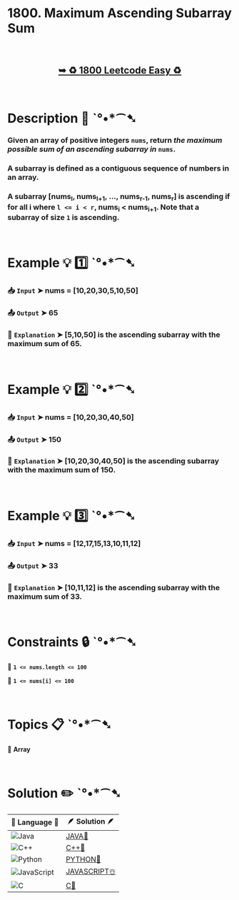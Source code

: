 # 1800. Maximum Ascending Subarray Sum

</br>

<h2 align="center"> 

<a href="https://leetcode.com/problems/maximum-ascending-subarray-sum/description/"><strong>➥ ♻️ 1800 Leetcode Easy ♻️ </strong></a>
</h2>

</br>

# Description 📜 ˋ°•*⁀➷

### Given an array of positive integers `nums`, return *the maximum possible sum of an ascending subarray in* `nums`.

### A subarray is defined as a contiguous sequence of numbers in an array.

### A subarray [nums<sub>l</sub>, nums<sub>l+1</sub>, ..., nums<sub>r-1</sub>, nums<sub>r</sub>] is ascending if for all i where `l <= i < r`, nums<sub>i</sub>  < nums<sub>i+1</sub>. Note that a subarray of size `1` is ascending.

</br>

# Example 💡 1️⃣ ˋ°•*⁀➷

  ### 📥 `Input`  ➤ nums = [10,20,30,5,10,50]

  ### 📤 `Output`  ➤ 65

  ### 🔦 `Explanation`  ➤ [5,10,50] is the ascending subarray with the maximum sum of 65.

</br>

# Example 💡 2️⃣ ˋ°•*⁀➷

  ### 📥 `Input` ➤ nums = [10,20,30,40,50]

  ### 📤 `Output`  ➤ 150

  ### 🔦 `Explanation` ➤ [10,20,30,40,50] is the ascending subarray with the maximum sum of 150.

</br>

# Example 💡 3️⃣ ˋ°•*⁀➷

  ### 📥 `Input` ➤ nums = [12,17,15,13,10,11,12]

  ### 📤 `Output`  ➤ 33

  ### 🔦 `Explanation`  ➤ [10,11,12] is the ascending subarray with the maximum sum of 33.

</br>

# Constraints 🔒 ˋ°•*⁀➷

🔹 **`1 <= nums.length <= 100`** </br>

🔹 **`1 <= nums[i] <= 100`** </br>

</br>

# Topics 📋 ˋ°•*⁀➷

🔸 **Array**  </br>

</br>

# Solution ✏️ ˋ°•*⁀➷

| 📒 Language 📒  | 🪶 Solution 🪶 |
| ------------- | ------------- |
|  ![Java](https://img.shields.io/badge/java-%23ED8B00.svg?style=for-the-badge&logo=openjdk&logoColor=white)  | [JAVA🍁](https://github.com/Prakhar-002/LEETCODE/blob/main/%F0%9F%8E%AD%20LEVEL%20wise%20que%20with%20solution%20%F0%9F%8E%AF/%E2%99%BB%EF%B8%8F%20Easy%E2%99%BB%EF%B8%8F/%E2%99%BB%EF%B8%8F%20Easy%201800.%20Maximum%20Ascending%20Subarray%20Sum%20%E2%98%83%EF%B8%8F%20%F0%9F%8D%81%20%F0%9F%8D%B0%20%20%F0%9F%8E%B2%20%F0%9F%92%96/%F0%9F%8D%81JAVA%20-%201800.%20Maximum%20Ascending%20Subarray%20Sum.java) |
|  ![C++](https://img.shields.io/badge/c++-%2300599C.svg?style=for-the-badge&logo=c%2B%2B&logoColor=white)  | [C++🎲](https://github.com/Prakhar-002/LEETCODE/blob/main/%F0%9F%8E%AD%20LEVEL%20wise%20que%20with%20solution%20%F0%9F%8E%AF/%E2%99%BB%EF%B8%8F%20Easy%E2%99%BB%EF%B8%8F/%E2%99%BB%EF%B8%8F%20Easy%201800.%20Maximum%20Ascending%20Subarray%20Sum%20%E2%98%83%EF%B8%8F%20%F0%9F%8D%81%20%F0%9F%8D%B0%20%20%F0%9F%8E%B2%20%F0%9F%92%96/%F0%9F%8E%B2CPP%20-%201800.%20Maximum%20Ascending%20Subarray%20Sum.cpp)  |
|  ![Python](https://img.shields.io/badge/python-3670A0?style=for-the-badge&logo=python&logoColor=ffdd54)    | [PYTHON🍰](https://github.com/Prakhar-002/LEETCODE/blob/main/%F0%9F%8E%AD%20LEVEL%20wise%20que%20with%20solution%20%F0%9F%8E%AF/%E2%99%BB%EF%B8%8F%20Easy%E2%99%BB%EF%B8%8F/%E2%99%BB%EF%B8%8F%20Easy%201800.%20Maximum%20Ascending%20Subarray%20Sum%20%E2%98%83%EF%B8%8F%20%F0%9F%8D%81%20%F0%9F%8D%B0%20%20%F0%9F%8E%B2%20%F0%9F%92%96/%F0%9F%8D%B0PYTHON%20-%201800.%20Maximum%20Ascending%20Subarray%20Sum.py) |
| ![JavaScript](https://img.shields.io/badge/javascript-%23323330.svg?style=for-the-badge&logo=javascript&logoColor=%23F7DF1E)   | [JAVASCRIPT☃️](https://github.com/Prakhar-002/LEETCODE/blob/main/%F0%9F%8E%AD%20LEVEL%20wise%20que%20with%20solution%20%F0%9F%8E%AF/%E2%99%BB%EF%B8%8F%20Easy%E2%99%BB%EF%B8%8F/%E2%99%BB%EF%B8%8F%20Easy%201800.%20Maximum%20Ascending%20Subarray%20Sum%20%E2%98%83%EF%B8%8F%20%F0%9F%8D%81%20%F0%9F%8D%B0%20%20%F0%9F%8E%B2%20%F0%9F%92%96/%E2%98%83%EF%B8%8FJAVASCRIPT%20-%201800.%20Maximum%20Ascending%20Subarray%20Sum.js) |
|   ![C](https://img.shields.io/badge/c-%2300599C.svg?style=for-the-badge&logo=c&logoColor=white)   | [C💖](https://github.com/Prakhar-002/LEETCODE/blob/main/%F0%9F%8E%AD%20LEVEL%20wise%20que%20with%20solution%20%F0%9F%8E%AF/%E2%99%BB%EF%B8%8F%20Easy%E2%99%BB%EF%B8%8F/%E2%99%BB%EF%B8%8F%20Easy%201800.%20Maximum%20Ascending%20Subarray%20Sum%20%E2%98%83%EF%B8%8F%20%F0%9F%8D%81%20%F0%9F%8D%B0%20%20%F0%9F%8E%B2%20%F0%9F%92%96/%F0%9F%92%96C%20-%201800.%20Maximum%20Ascending%20Subarray%20Sum.c)  |
